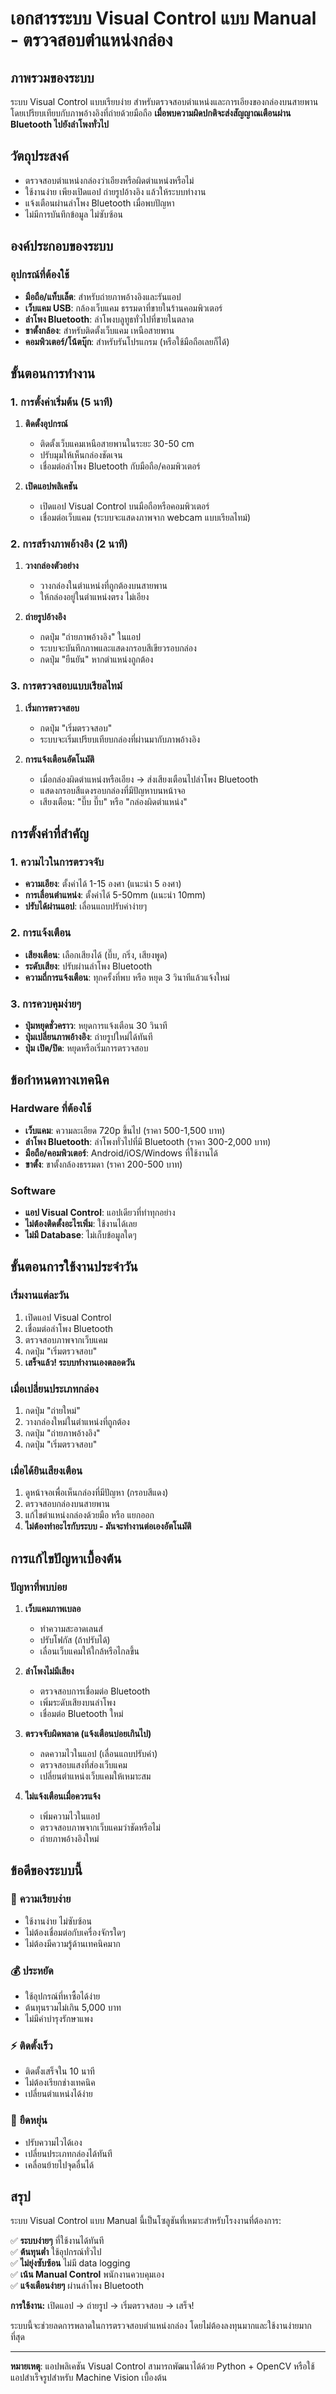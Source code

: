 # เอกสารระบบ Visual Control แบบ Manual - ตรวจสอบตำแหน่งกล่อง

## ภาพรวมของระบบ

ระบบ Visual Control แบบเรียบง่าย สำหรับตรวจสอบตำแหน่งและการเอียงของกล่องบนสายพาน โดยเปรียบเทียบกับภาพอ้างอิงที่ถ่ายด้วยมือถือ **เมื่อพบความผิดปกติจะส่งสัญญาณเตือนผ่าน Bluetooth ไปยังลำโพงทั่วไป**

## วัตถุประสงค์

- ตรวจสอบตำแหน่งกล่องว่าเอียงหรือผิดตำแหน่งหรือไม่
- ใช้งานง่าย เพียงเปิดแอป ถ่ายรูปอ้างอิง แล้วให้ระบบทำงาน
- แจ้งเตือนผ่านลำโพง Bluetooth เมื่อพบปัญหา
- ไม่มีการบันทึกข้อมูล ไม่ซับซ้อน

## องค์ประกอบของระบบ

### อุปกรณ์ที่ต้องใช้
- **มือถือ/แท็บเล็ต**: สำหรับถ่ายภาพอ้างอิงและรันแอป
- **เว็บแคม USB**: กล้องเว็บแคม ธรรมดาที่ขายในร้านคอมพิวเตอร์
- **ลำโพง Bluetooth**: ลำโพงบลูทูธทั่วไปที่ขายในตลาด
- **ขาตั้งกล้อง**: สำหรับติดตั้งเว็บแคม เหนือสายพาน
- **คอมพิวเตอร์/โน้ตบุ๊ก**: สำหรับรันโปรแกรม (หรือใช้มือถือเลยก็ได้)

## ขั้นตอนการทำงาน

### 1. การตั้งค่าเริ่มต้น (5 นาที)
1. **ติดตั้งอุปกรณ์**
   - ติดตั้งเว็บแคมเหนือสายพานในระยะ 30-50 cm
   - ปรับมุมให้เห็นกล่องชัดเจน
   - เชื่อมต่อลำโพง Bluetooth กับมือถือ/คอมพิวเตอร์
   
2. **เปิดแอปพลิเคชัน**
   - เปิดแอป Visual Control บนมือถือหรือคอมพิวเตอร์
   - เชื่อมต่อเว็บแคม (ระบบจะแสดงภาพจาก webcam แบบเรียลไทม์)

### 2. การสร้างภาพอ้างอิง (2 นาที)
1. **วางกล่องตัวอย่าง**
   - วางกล่องในตำแหน่งที่ถูกต้องบนสายพาน
   - ให้กล่องอยู่ในตำแหน่งตรง ไม่เอียง

2. **ถ่ายรูปอ้างอิง**
   - กดปุ่ม "ถ่ายภาพอ้างอิง" ในแอป
   - ระบบจะบันทึกภาพและแสดงกรอบสีเขียวรอบกล่อง
   - กดปุ่ม "ยืนยัน" หากตำแหน่งถูกต้อง

### 3. การตรวจสอบแบบเรียลไทม์
1. **เริ่มการตรวจสอบ**
   - กดปุ่ม "เริ่มตรวจสอบ" 
   - ระบบจะเริ่มเปรียบเทียบกล่องที่ผ่านมากับภาพอ้างอิง

2. **การแจ้งเตือนอัตโนมัติ**
   - เมื่อกล่องผิดตำแหน่งหรือเอียง → ส่งเสียงเตือนไปลำโพง Bluetooth
   - แสดงกรอบสีแดงรอบกล่องที่มีปัญหาบนหน้าจอ
   - เสียงเตือน: "บี๊บ บี๊บ" หรือ "กล่องผิดตำแหน่ง"

## การตั้งค่าที่สำคัญ

### 1. ความไวในการตรวจจับ
- **ความเอียง**: ตั้งค่าได้ 1-15 องศา (แนะนำ 5 องศา)
- **การเลื่อนตำแหน่ง**: ตั้งค่าได้ 5-50mm (แนะนำ 10mm)
- **ปรับได้ผ่านแอป**: เลื่อนแถบปรับค่าง่ายๆ

### 2. การแจ้งเตือน
- **เสียงเตือน**: เลือกเสียงได้ (บี๊บ, กริ่ง, เสียงพูด)
- **ระดับเสียง**: ปรับผ่านลำโพง Bluetooth
- **ความถี่การแจ้งเตือน**: ทุกครั้งที่พบ หรือ หยุด 3 วินาทีแล้วแจ้งใหม่

### 3. การควบคุมง่ายๆ
- **ปุ่มหยุดชั่วคราว**: หยุดการแจ้งเตือน 30 วินาที
- **ปุ่มเปลี่ยนภาพอ้างอิง**: ถ่ายรูปใหม่ได้ทันที
- **ปุ่ม เปิด/ปิด**: หยุดหรือเริ่มการตรวจสอบ

## ข้อกำหนดทางเทคนิค

### Hardware ที่ต้องใช้
- **เว็บแคม**: ความละเอียด 720p ขึ้นไป (ราคา 500-1,500 บาท)
- **ลำโพง Bluetooth**: ลำโพงทั่วไปที่มี Bluetooth (ราคา 300-2,000 บาท)
- **มือถือ/คอมพิวเตอร์**: Android/iOS/Windows ที่ใช้งานได้
- **ขาตั้ง**: ขาตั้งกล้องธรรมดา (ราคา 200-500 บาท)

### Software
- **แอป Visual Control**: แอปเดียวที่ทำทุกอย่าง
- **ไม่ต้องติดตั้งอะไรเพิ่ม**: ใช้งานได้เลย
- **ไม่มี Database**: ไม่เก็บข้อมูลใดๆ

## ขั้นตอนการใช้งานประจำวัน

### เริ่มงานแต่ละวัน
1. เปิดแอป Visual Control
2. เชื่อมต่อลำโพง Bluetooth  
3. ตรวจสอบภาพจากเว็บแคม
4. กดปุ่ม "เริ่มตรวจสอบ"
5. **เสร็จแล้ว! ระบบทำงานเองตลอดวัน**

### เมื่อเปลี่ยนประเภทกล่อง
1. กดปุ่ม "ถ่ายใหม่"
2. วางกล่องใหม่ในตำแหน่งที่ถูกต้อง
3. กดปุ่ม "ถ่ายภาพอ้างอิง"
4. กดปุ่ม "เริ่มตรวจสอบ"

### เมื่อได้ยินเสียงเตือน
1. ดูหน้าจอเพื่อเห็นกล่องที่มีปัญหา (กรอบสีแดง)
2. ตรวจสอบกล่องบนสายพาน
3. แก้ไขตำแหน่งกล่องด้วยมือ หรือ แยกออก
4. **ไม่ต้องทำอะไรกับระบบ - มันจะทำงานต่อเองอัตโนมัติ**

## การแก้ไขปัญหาเบื้องต้น

### ปัญหาที่พบบ่อย
1. **เว็บแคมภาพเบลอ**
   - ทำความสะอาดเลนส์
   - ปรับโฟกัส (ถ้าปรับได้)
   - เลื่อนเว็บแคมให้ใกล้หรือไกลขึ้น

2. **ลำโพงไม่มีเสียง**
   - ตรวจสอบการเชื่อมต่อ Bluetooth
   - เพิ่มระดับเสียงบนลำโพง
   - เชื่อมต่อ Bluetooth ใหม่

3. **ตรวจจับผิดพลาด (แจ้งเตือนบ่อยเกินไป)**
   - ลดความไวในแอป (เลื่อนแถบปรับค่า)
   - ตรวจสอบแสงที่ส่องเว็บแคม
   - เปลี่ยนตำแหน่งเว็บแคมให้เหมาะสม

4. **ไม่แจ้งเตือนเมื่อควรแจ้ง**
   - เพิ่มความไวในแอป
   - ตรวจสอบภาพจากเว็บแคมว่าชัดหรือไม่
   - ถ่ายภาพอ้างอิงใหม่

## ข้อดีของระบบนี้

### 🎯 **ความเรียบง่าย**
- ใช้งานง่าย ไม่ซับซ้อน
- ไม่ต้องเชื่อมต่อกับเครื่องจักรใดๆ
- ไม่ต้องมีความรู้ด้านเทคนิคมาก

### 💰 **ประหยัด**
- ใช้อุปกรณ์ที่หาซื้อได้ง่าย
- ต้นทุนรวมไม่เกิน 5,000 บาท
- ไม่มีค่าบำรุงรักษาแพง

### ⚡ **ติดตั้งเร็ว**
- ติดตั้งเสร็จใน 10 นาที
- ไม่ต้องเรียกช่างเทคนิค
- เปลี่ยนตำแหน่งได้ง่าย

### 🔧 **ยืดหยุ่น**
- ปรับความไวได้เอง
- เปลี่ยนประเภทกล่องได้ทันที
- เคลื่อนย้ายไปจุดอื่นได้

## สรุป

ระบบ Visual Control แบบ Manual นี้เป็นโซลูชันที่เหมาะสำหรับโรงงานที่ต้องการ:

✅ **ระบบง่ายๆ** ที่ใช้งานได้ทันที  
✅ **ต้นทุนต่ำ** ใช้อุปกรณ์ทั่วไป  
✅ **ไม่ยุ่งซับซ้อน** ไม่มี data logging  
✅ **เน้น Manual Control** พนักงานควบคุมเอง  
✅ **แจ้งเตือนง่ายๆ** ผ่านลำโพง Bluetooth  

**การใช้งาน:** เปิดแอป → ถ่ายรูป → เริ่มตรวจสอบ → เสร็จ!

ระบบนี้จะช่วยลดการพลาดในการตรวจสอบตำแหน่งกล่อง โดยไม่ต้องลงทุนมากและใช้งานง่ายมากที่สุด

---
**หมายเหตุ**: แอปพลิเคชัน Visual Control สามารถพัฒนาได้ด้วย Python + OpenCV หรือใช้แอปสำเร็จรูปสำหรับ Machine Vision เบื้องต้น